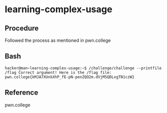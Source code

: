 # learning-complex-usage
## Procedure
Followed the process as mentioned in pwn.college
## Bash
`hacker@man~learning-complex-usage:~$ /challenge/challenge --printfile /flag
Correct argument! Here is the /flag file:
pwn.college{kMJA7XUnkXhP_fE-pN-penZQO2m.dVjM5QDLxgTN1czW}`
## Reference
pwn.college
